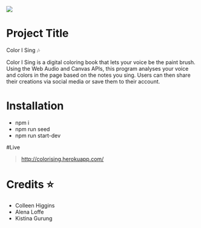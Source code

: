 ![](https://media.giphy.com/media/143qWPF33HtSTK/giphy.gif)

# Project Title

Color I Sing :notes:

Color I Sing is a digital coloring book that lets your voice be the paint brush. Using the Web Audio and Canvas APIs, this program analyses your voice and colors in the page based on the notes you sing. Users can then share their creations via social media or save them to their account.

# Installation

* npm i
* npm run seed
* npm run start-dev

#Live

> http://colorising.herokuapp.com/

# Credits :star:

* Colleen Higgins
* Alena Loffe
* Kistina Gurung

